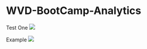 # WVD-BootCamp-Analytics

Test One
<a href="https://portal.azure.com/#create/Microsoft.Template/uri/https://raw.githubusercontent.com/ml58158/WVD-BootCamp-Analytics/master/Deploy.json" target="_blank"><img src="http://azuredeploy.net/deploybutton.png"/></a>

Example
<a href="https://portal.azure.com/#create/Microsoft.Template/uri/https%3A%2F%2Fraw.githubusercontent.com%2FPeterR-msft%2FM365WVDWS%2Fmaster%2FAAD-Hybrid-Lab%2Fdeploy.json" target="_blank"><img src="http://azuredeploy.net/deploybutton.png"/></a>
